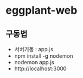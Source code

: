 # eggplant-web

## 구동법
* 서버기동 : app.js
*   npm install -g nodemon
*   nodemon app.js
* http://localhost:3000
